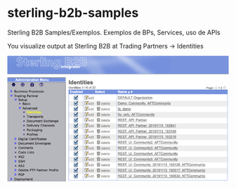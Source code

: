 # sterling-b2b-samples
Sterling B2B Samples/Exemplos. Exemplos de BPs, Services, uso de APIs


You visualize output at Sterling B2B at Trading Partners -> Identities

![Result](readme_images/api-create-community-trading-partners.png)